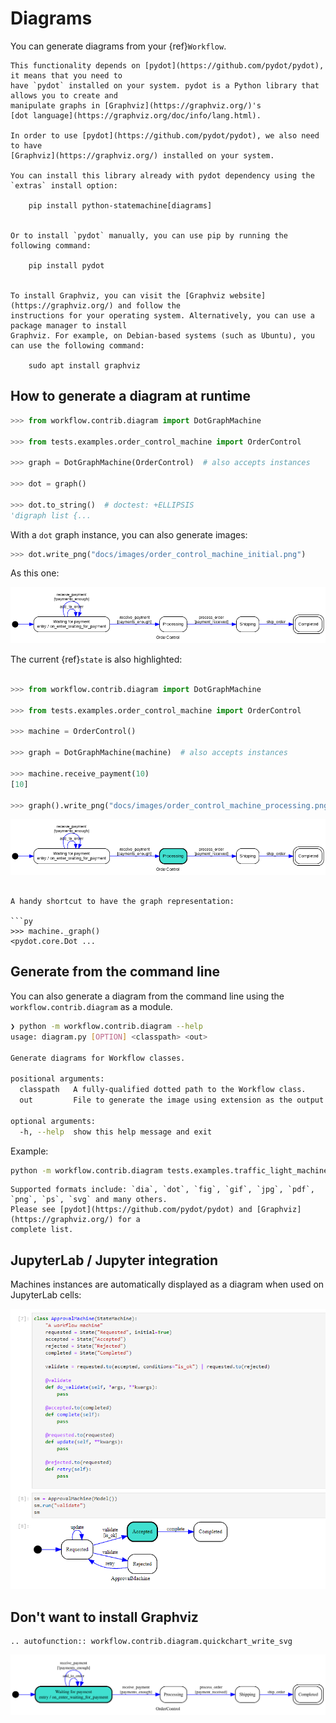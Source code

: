 # Diagrams

You can generate diagrams from your {ref}`Workflow`.

```{note}
This functionality depends on [pydot](https://github.com/pydot/pydot), it means that you need to
have `pydot` installed on your system. pydot is a Python library that allows you to create and
manipulate graphs in [Graphviz](https://graphviz.org/)'s
[dot language](https://graphviz.org/doc/info/lang.html).

In order to use [pydot](https://github.com/pydot/pydot), we also need to have
[Graphviz](https://graphviz.org/) installed on your system.

You can install this library already with pydot dependency using the `extras` install option:

    pip install python-statemachine[diagrams]


Or to install `pydot` manually, you can use pip by running the following command:

    pip install pydot


To install Graphviz, you can visit the [Graphviz website](https://graphviz.org/) and follow the
instructions for your operating system. Alternatively, you can use a package manager to install
Graphviz. For example, on Debian-based systems (such as Ubuntu), you can use the following command:

    sudo apt install graphviz

```

## How to generate a diagram at runtime


```py
>>> from workflow.contrib.diagram import DotGraphMachine

>>> from tests.examples.order_control_machine import OrderControl

>>> graph = DotGraphMachine(OrderControl)  # also accepts instances

>>> dot = graph()

>>> dot.to_string()  # doctest: +ELLIPSIS
'digraph list {...

```

With a `dot` graph instance, you can also generate images:

```py
>>> dot.write_png("docs/images/order_control_machine_initial.png")

```

As this one:


![OrderControl](images/order_control_machine_initial.png)


The current {ref}`state` is also highlighted:

``` py

>>> from workflow.contrib.diagram import DotGraphMachine

>>> from tests.examples.order_control_machine import OrderControl

>>> machine = OrderControl()

>>> graph = DotGraphMachine(machine)  # also accepts instances

>>> machine.receive_payment(10)
[10]

>>> graph().write_png("docs/images/order_control_machine_processing.png")

```

![OrderControl](images/order_control_machine_processing.png)


```{hint}

A handy shortcut to have the graph representation:

```py
>>> machine._graph()
<pydot.core.Dot ...

```

## Generate from the command line

You can also generate a diagram from the command line using the `workflow.contrib.diagram` as a module.

```bash
❯ python -m workflow.contrib.diagram --help
usage: diagram.py [OPTION] <classpath> <out>

Generate diagrams for Workflow classes.

positional arguments:
  classpath   A fully-qualified dotted path to the Workflow class.
  out         File to generate the image using extension as the output format.

optional arguments:
  -h, --help  show this help message and exit
```

Example:

```bash
python -m workflow.contrib.diagram tests.examples.traffic_light_machine.TrafficLightMachine m.png
```

```{note}
Supported formats include: `dia`, `dot`, `fig`, `gif`, `jpg`, `pdf`, `png`, `ps`, `svg` and many others.
Please see [pydot](https://github.com/pydot/pydot) and [Graphviz](https://graphviz.org/) for a
complete list.
```


## JupyterLab / Jupyter integration

Machines instances are automatically displayed as a diagram when used on JupyterLab cells:


![Approval machine on JupyterLab](images/lab_approval_machine_accepted.png)


## Don't want to install Graphviz


```{eval-rst}
.. autofunction:: workflow.contrib.diagram.quickchart_write_svg
```

![OrderControl](images/oc_machine_processing.svg)

